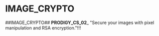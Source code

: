 # IMAGE_CRYPTO
##IMAGE_CRYPTO##   __PRODIGY_CS_02___   "Secure your images with pixel manipulation and RSA encryption."!!!
